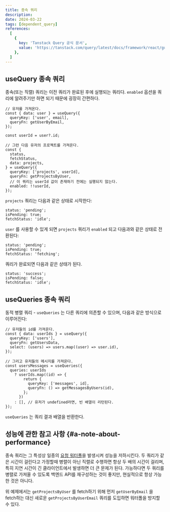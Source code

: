 ```yaml
---
title: 종속 쿼리
description:
date: 2024-03-22
tags: [dependent_query]
references:
  [
    {
      key: 'Tanstack Query 공식 문서',
      value: 'https://tanstack.com/query/latest/docs/framework/react/guides/dependent-queries',
    },
  ]
---
```


## useQuery 종속 쿼리

종속(또는 직렬) 쿼리는 이전 쿼리가 완료된 후에 실행되는 쿼리다. `enabled` 옵션을 쿼리에 알려주기만 하면 되기 때문에 굉장히 간편하다.

```tsx
// 유저를 가져온다.
const { data: user } = useQuery({
  queryKey: ['user', email],
  queryFn: getUserByEmail,
});

const userId = user?.id;

// 그런 다음 유저의 프로젝트를 가져온다.
const {
  status,
  fetchStatus,
  data: projects,
} = useQuery({
  queryKey: ['projects', userId],
  queryFn: getProjectsByUser,
  // 이 쿼리는 userId 값이 존재하기 전에는 실행되지 않는다.
  enabled: !!userId,
});
```

`projects` 쿼리는 다음과 같은 상태로 시작한다:

```tsx
status: 'pending';
isPending: true;
fetchStatus: 'idle';
```

`user` 를 사용할 수 있게 되면 `projects` 쿼리가 `enabled` 되고 다음과와 같은 상태로 전환된다:

```tsx
status: 'pending';
isPending: true;
fetchStatus: 'fetching';
```

쿼리가 완료되면 다음과 같은 상태가 된다.

```tsx
status: 'success';
isPending: false;
fetchStatus: 'idle';
```

## useQueries 종속 쿼리

동적 병렬 쿼리 - `useQueries` 는 다른 쿼리에 의존할 수 있으며, 다음과 같은 방식으로 이루어진다:

```tsx
// 유저들의 id를 가져온다.
const { data: userIds } = useQuery({
  queryKey: ['users'],
  queryFn: getUsersData,
  select: (users) => users.map((user) => user.id),
});

// 그리고 유저들의 메시지를 가져온다.
const usersMessages = useQueries({
  queries: userIds
    ? userIds.map((id) => {
        return {
          queryKey: ['messages', id],
          queryFn: () => getMessagesByUsers(id),
        };
      })
    : [], // 유저가 undefined라면, 빈 배열이 리턴된다.
});
```

`useQueries` 는 쿼리 결과 배열을 반환한다.

## 성능에 관한 참고 사항 {#a-note-about-performance}

종속 쿼리는 그 특성상 일종의 [요청 워터폴](https://tanstack.com/query/latest/docs/framework/react/guides/request-waterfalls)을 발생시켜 성능을 저하시킨다. 두 쿼리가 같은 시간이 걸린다고 가정할때 병렬이 아닌 직렬로 수행하면 항상 두 배의 시간이 걸리며, 특히 지연 시간이 긴 클라이언트에서 발생하면 더 큰 문제가 된다. 가능하다면 두 쿼리를 병렬로 가져올 수 있도록 백엔드 API를 재구성하는 것이 좋지만, 현실적으로 항상 가능한 것은 아니다.

위 예제에서는 `getProjectsByUser` 를 fetch하기 위해 먼저 `getUserByEmail` 을 fetch하는 대신 새로운 `getProjectsByUserEmail` 쿼리를 도입하면 워터폴을 방지할 수 있다.
